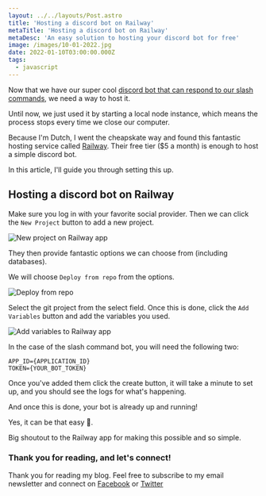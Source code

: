 ```yaml
---
layout: ../../layouts/Post.astro
title: 'Hosting a discord bot on Railway'
metaTitle: 'Hosting a discord bot on Railway'
metaDesc: 'An easy solution to hosting your discord bot for free'
image: /images/10-01-2022.jpg
date: 2022-01-10T03:00:00.000Z
tags:
  - javascript
---
```


Now that we have our super cool [discord bot that can respond to our slash commands](https://daily-dev-tips.com/posts/show-and-hide-a-header-based-on-scroll-direction/), we need a way to host it.

Until now, we just used it by starting a local node instance, which means the process stops every time we close our computer.

Because I'm Dutch, I went the cheapskate way and found this fantastic hosting service called [Railway](https://railway.app/). Their free tier ($5 a month) is enough to host a simple discord bot.

In this article, I'll guide you through setting this up.

## Hosting a discord bot on Railway

Make sure you log in with your favorite social provider.
Then we can click the `New Project` button to add a new project.

![New project on Railway app](https://cdn.hashnode.com/res/hashnode/image/upload/v1641011337459/aj2I65Ezc.png)

They then provide fantastic options we can choose from (including databases).

We will choose `Deploy from repo` from the options.

![Deploy from repo](https://cdn.hashnode.com/res/hashnode/image/upload/v1641011423144/yg6n60C8E.png)

Select the git project from the select field. Once this is done, click the `Add Variables` button and add the variables you used.

![Add variables to Railway app](https://cdn.hashnode.com/res/hashnode/image/upload/v1641014541624/VdFcsuWyT.png)

In the case of the slash command bot, you will need the following two:

```
APP_ID={APPLICATION_ID}
TOKEN={YOUR_BOT_TOKEN}
```

Once you've added them click the create button, it will take a minute to set up, and you should see the logs for what's happening.

And once this is done, your bot is already up and running!

Yes, it can be that easy 🤯.

Big shoutout to the Railway app for making this possible and so simple.

### Thank you for reading, and let's connect!

Thank you for reading my blog. Feel free to subscribe to my email newsletter and connect on [Facebook](https://www.facebook.com/DailyDevTipsBlog) or [Twitter](https://twitter.com/DailyDevTips1)

